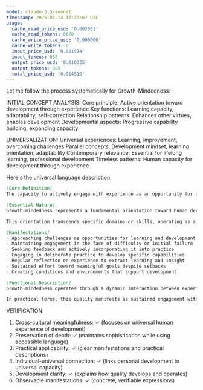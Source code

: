 ```yaml
---
model: claude-3.5-sonnet
timestamp: 2025-01-14 18:13:07 UTC
usage:
  cache_read_price_usd: '0.002001'
  cache_read_tokens: 6670
  cache_write_price_usd: '0.000000'
  cache_write_tokens: 0
  input_price_usd: '0.001974'
  input_tokens: 658
  output_price_usd: '0.010335'
  output_tokens: 689
  total_price_usd: '0.014310'
---
```


Let me follow the process systematically for Growth-Mindedness:

INITIAL CONCEPT ANALYSIS:
Core principle: Active orientation toward development through experience
Key functions: Learning capacity, adaptability, self-correction
Relationship patterns: Enhances other virtues, enables development
Developmental aspects: Progressive capability building, expanding capacity

UNIVERSALIZATION:
Universal experiences: Learning, improvement, overcoming challenges
Parallel concepts: Development mindset, learning orientation, adaptability
Contemporary relevance: Essential for lifelong learning, professional development
Timeless patterns: Human capacity for development through experience

Here's the universal language description:

```markdown
[Core Definition]
The capacity to actively engage with experience as an opportunity for development, characterized by an understanding of human potential as dynamic rather than fixed, and expressed through consistent orientation toward learning, growth, and enhancement of capabilities through engaged practice and reflection.

[Essential Nature]
Growth-mindedness represents a fundamental orientation toward human development that recognizes capacity as dynamic rather than static. It manifests as an active disposition toward learning from experience, combined with the understanding that abilities can be developed through dedicated engagement and reflection. This quality enables progressive enhancement of capabilities while fostering resilience in the face of challenges, viewing obstacles as opportunities for development rather than as limitations.

This orientation transcends specific domains or skills, operating as a meta-capacity that enhances the development of other capabilities and characteristics. It combines practical engagement with reflective understanding, creating a self-reinforcing cycle of development through experience.

[Manifestations]
- Approaching challenges as opportunities for learning and development
- Maintaining engagement in the face of difficulty or initial failure
- Seeking feedback and actively incorporating it into practice
- Engaging in deliberate practice to develop specific capabilities
- Regular reflection on experience to extract learning and insight
- Sustained effort toward meaningful goals despite setbacks
- Creating conditions and environments that support development

[Functional Description]
Growth-mindedness operates through a dynamic interaction between experience, reflection, and capability development. It enables individuals to maintain engagement with challenging experiences long enough to develop new capabilities, while the resulting development reinforces the orientation toward growth. This creates a positive feedback loop where successful development enhances the capacity for further growth, supported by increasingly sophisticated understanding of the development process.

In practical terms, this quality manifests as sustained engagement with meaningful challenges, regular reflection on experience, and active integration of insights into practice. It supports development across multiple domains while building resilience and adaptability. The quality becomes self-reinforcing as individuals experience the positive results of their development efforts, leading to enhanced confidence in the possibility of growth and increased willingness to engage with challenges.
```

VERIFICATION:
1. Cross-cultural meaningfulness: ✓ (focuses on universal human experience of development)
2. Preservation of depth: ✓ (maintains sophistication while using accessible language)
3. Practical applicability: ✓ (clear manifestations and practical descriptions)
4. Individual-universal connection: ✓ (links personal development to universal capacity)
5. Development clarity: ✓ (explains how quality develops and operates)
6. Observable manifestations: ✓ (concrete, verifiable expressions)